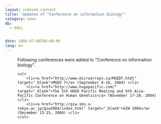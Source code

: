 ```yaml
---
layout: indexed_content
title: 'Updates of "Conference on information biology"'
category: news
db:
  - ddbj


date: 2004-07-08T00:00:00
lang: en
---
```


<dd>Following conferences were added to "Conference on information biology".

    <ul>
        <li><a href="http://www.microarrays.ca/MGED7.html" target="_blank">MGED 7</a> (September 8-10, 2004) </li>
        <li><a href="http://www.hugopacific.com/" target="_blank">The 5th HUGO Pacific Meeting and 6th Asia-Pacific Conference on Human Genetics</a> (November 17-20, 2004) </li>
        <li><a href="http://giw.ims.u-tokyo.ac.jp/giw2004/index.html" target="_blank">GIW 2004</a> (December 13-15, 2004) </li>
    </ul>
</dd>
